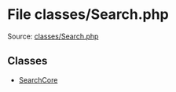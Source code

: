 File classes/Search.php
=========

Source: [classes/Search.php](https://github.com/PrestaShop/PrestaShop/blob/1.6.0.8/classes/Search.php)


Classes
-------

* [SearchCore](class.SearchCore.md)

